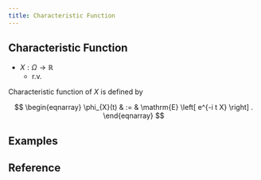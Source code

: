 ```yaml
---
title: Characteristic Function
---
```


## Characteristic Function
* $X: \Omega \rightarrow \mathbb{R}$
    * r.v.

Characteristic function of $X$ is defined by

$$
\begin{eqnarray}
    \phi_{X}(t)
    & := &
        \mathrm{E}
        \left[
            e^{-i t X}
        \right]
    .
\end{eqnarray}
$$

## Examples


## Reference


